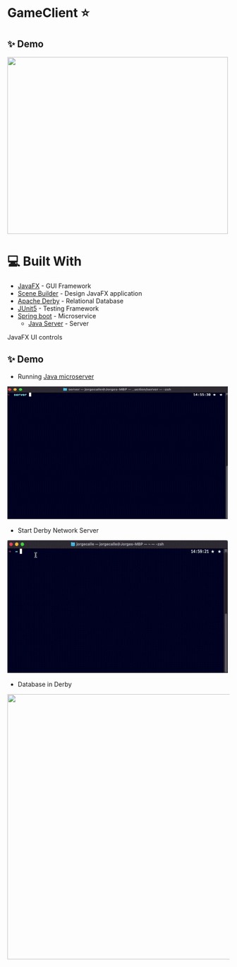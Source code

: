 # GameClient ⭐️
## ✨ Demo
[<img src="readmeFiles/program.gif" width="500" height="400">](readmeFiles/home.mp4)

# 💻 Built With

* [JavaFX](https://openjfx.io) - GUI Framework
* [Scene Builder](https://gluonhq.com/products/scene-builder/) - Design JavaFX application
* [Apache Derby](https://db.apache.org/derby/) - Relational Database
* [JUnit5](https://junit.org/junit5/docs/current/user-guide/) - Testing Framework
* [Spring boot](https://spring.io/projects/spring-boot) - Microservice
  * [Java Server](https://github.com/jlcalleu18/GameServer) - Server

JavaFX UI controls
## ✨ Demo 
* Running [Java microserver](https://github.com/jlcalleu18/GameServer)
 <img src="readmeFiles/javaServer.gif" width="500" height="300">
 
* Start Derby Network Server
 <img src="readmeFiles/startDerby.gif" width="500" height="300">
 
* Database in Derby
 <img src="readmeFiles/derby.gif" width="600" height="600">

